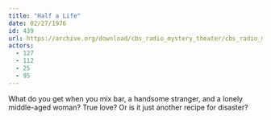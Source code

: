 ```yaml
---
title: "Half a Life"
date: 02/27/1976
id: 439
url: https://archive.org/download/cbs_radio_mystery_theater/cbs_radio_mystery_theater-0401-0450.zip/cbs_radio_mystery_theater-0401-0450%2Fcbsrmt_0439_half_a_life.mp3
actors:
  - 127
  - 112
  - 25
  - 95
---
```

What do you get when you mix bar, a handsome stranger, and a lonely middle-aged woman? True love? Or is it just another recipe for disaster?